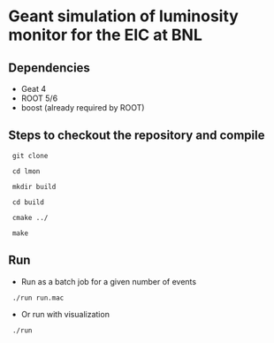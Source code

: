 # Geant simulation of luminosity monitor for the EIC at BNL

## Dependencies

- Geat 4
- ROOT 5/6
- boost (already required by ROOT)

## Steps to checkout the repository and compile

<pre><code> git clone  </pre></code>
<pre><code> cd lmon </pre></code>
<pre><code> mkdir build </pre></code>
<pre><code> cd build </pre></code>
<pre><code> cmake ../ </pre></code>
<pre><code> make </pre></code>

## Run

- Run as a batch job for a given number of events

<pre><code> ./run run.mac </pre></code>

- Or run with visualization

<pre><code> ./run </pre></code>

